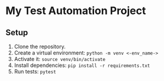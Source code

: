 # My Test Automation Project
## Setup
1. Clone the repository.
2. Create a virtual environment: `python -m venv <-env_name->`
3. Activate it: `source venv/bin/activate`
4. Install dependencies: `pip install -r requirements.txt`
5. Run tests: `pytest`